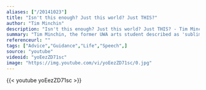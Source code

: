 ```yaml
---
aliases: ["/20141023"]
title: "Isn't this enough? Just this world? Just THIS?"
author: "Tim Minchin"
description: "Isn't this enough? Just this world? Just THIS? - Tim Minchin quotes from GetInspired365.com"
summary: "Tim Minchin, the former UWA arts student described as 'sublimely talented, witty, smart and unabashedly offensive' in a musical career that has taken the world by storm, is awarded an honorary doctorate by The University of Western Australia."
referenceurl: ""
tags: ["Advice","Guidance","Life","Speech",]
source: "youtube"
videoid: "yoEezZD71sc"
image: "https://img.youtube.com/vi/yoEezZD71sc/0.jpg"
---
```


{{< youtube yoEezZD71sc >}}
